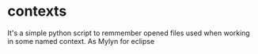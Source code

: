 contexts
========

It's a simple python script to remmember opened files used when working in some named context. As Mylyn for eclipse